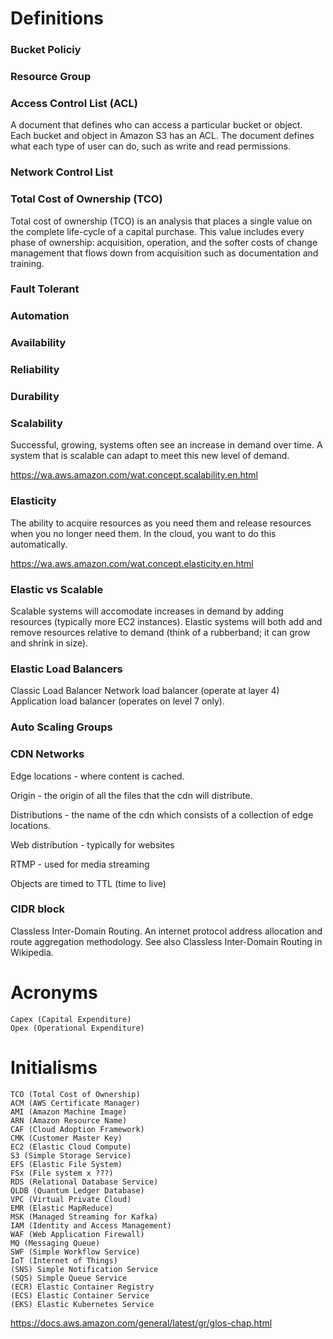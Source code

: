 # Definitions

### Bucket Policiy

### Resource Group

### Access Control List (ACL)

A document that defines who can access a particular bucket or object. Each bucket   and object in Amazon S3 has an ACL. The document defines what each type of user can do, such as write and read permissions.

### Network Control List

### Total Cost of Ownership (TCO)

Total cost of ownership (TCO) is an analysis that places a single value on the complete life-cycle of a capital purchase. This value includes every phase of ownership: acquisition, operation, and the softer costs of change management that flows down from acquisition such as documentation and training.

### Fault Tolerant

### Automation

### Availability

### Reliability

### Durability

### Scalability

Successful, growing, systems often see an increase in demand over time. A system that is scalable can adapt to meet this new level of demand.

https://wa.aws.amazon.com/wat.concept.scalability.en.html

### Elasticity

The ability to acquire resources as you need them and release resources when you no longer need them. In the cloud, you want to do this automatically.

https://wa.aws.amazon.com/wat.concept.elasticity.en.html


### Elastic vs Scalable

Scalable systems will accomodate increases in demand by adding resources (typically more EC2 instances). Elastic systems will both add and remove resources relative to demand (think of a rubberband; it can grow and shrink in size).

### Elastic Load Balancers

Classic Load Balancer 
Network load balancer (operate at layer 4)
Application load balancer (operates on level 7 only).

### Auto Scaling Groups

### CDN Networks

Edge locations - where content is cached.

Origin - the origin of all the files that the cdn will distribute.

Distributions - the name of the cdn which consists of a collection of edge locations.

Web distribution - typically for websites

RTMP - used for media streaming

Objects are timed to TTL (time to live)

### CIDR block

Classless Inter-Domain Routing. An internet protocol address allocation and route aggregation methodology.
See also Classless Inter-Domain Routing in Wikipedia.

# Acronyms

    Capex (Capital Expenditure)
    Opex (Operational Expenditure)


# Initialisms

    TCO (Total Cost of Ownership)
    ACM (AWS Certificate Manager)
    AMI (Amazon Machine Image)
    ARN (Amazon Resource Name)
    CAF (Cloud Adoption Framework)
    CMK (Customer Master Key) 
    EC2 (Elastic Cloud Compute)
    S3 (Simple Storage Service)
    EFS (Elastic File System)
    FSx (File system x ???)
    RDS (Relational Database Service)
    QLDB (Quantum Ledger Database)
    VPC (Virtual Private Cloud)
    EMR (Elastic MapReduce)
    MSK (Managed Streaming for Kafka)
    IAM (Identity and Access Management)
    WAF (Web Application Firewall)
    MQ (Messaging Queue)
    SWF (Simple Workflow Service)
    IoT (Internet of Things)
    (SNS) Simple Notification Service
    (SQS) Simple Queue Service
    (ECR) Elastic Container Registry
    (ECS) Elastic Container Service
    (EKS) Elastic Kubernetes Service


https://docs.aws.amazon.com/general/latest/gr/glos-chap.html